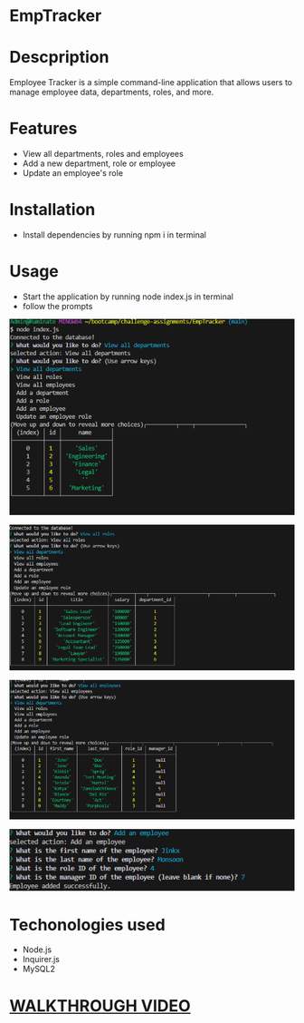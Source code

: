 # EmpTracker

# Descpription 

Employee Tracker is a simple command-line application that allows users to manage employee data, departments, roles, and more.

# Features
- View all departments, roles and employees
- Add a new department, role or employee
- Update an employee's role

# Installation
- Install dependencies by running npm i in terminal

# Usage
- Start the application by running node index.js in terminal
- follow the prompts

![screenshot](./images/S1.png)

![screenshot2](./images/S2.png)

![screenshot3](./images/S3.png)

![screenshot4](./images/S4.png)

# Techonologies used
- Node.js
- Inquirer.js
- MySQL2

# [WALKTHROUGH VIDEO]()

